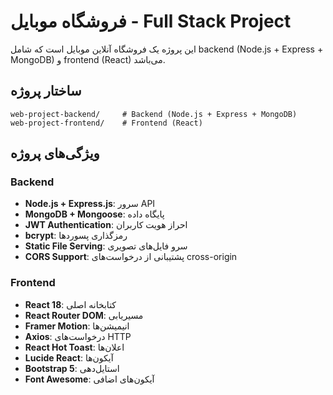 # فروشگاه موبایل - Full Stack Project

این پروژه یک فروشگاه آنلاین موبایل است که شامل backend (Node.js + Express + MongoDB) و frontend (React) می‌باشد.

## ساختار پروژه

```
web-project-backend/     # Backend (Node.js + Express + MongoDB)
web-project-frontend/    # Frontend (React)
```

## ویژگی‌های پروژه

### Backend
- **Node.js + Express.js**: سرور API
- **MongoDB + Mongoose**: پایگاه داده
- **JWT Authentication**: احراز هویت کاربران
- **bcrypt**: رمزگذاری پسوردها
- **Static File Serving**: سرو فایل‌های تصویری
- **CORS Support**: پشتیبانی از درخواست‌های cross-origin

### Frontend
- **React 18**: کتابخانه اصلی
- **React Router DOM**: مسیریابی
- **Framer Motion**: انیمیشن‌ها
- **Axios**: درخواست‌های HTTP
- **React Hot Toast**: اعلان‌ها
- **Lucide React**: آیکون‌ها
- **Bootstrap 5**: استایل‌دهی
- **Font Awesome**: آیکون‌های اضافی

